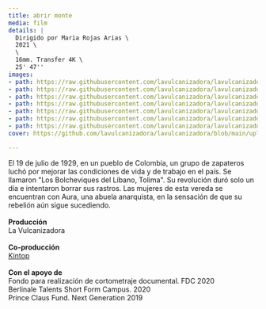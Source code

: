 ```yaml
---
title: abrir monte
media: film
details: |
  Dirigido por Maria Rojas Arias \
  2021 \
  \
  16mm. Transfer 4K \
  25' 47''
images:
- path: https://raw.githubusercontent.com/lavulcanizadora/lavulcanizadora/main/uploads/abrir-monte/abrir-monte-1.jpg
- path: https://raw.githubusercontent.com/lavulcanizadora/lavulcanizadora/main/uploads/abrir-monte/abrir-monte-2.jpg
- path: https://raw.githubusercontent.com/lavulcanizadora/lavulcanizadora/main/uploads/abrir-monte/abrir-monte-3.jpg
- path: https://raw.githubusercontent.com/lavulcanizadora/lavulcanizadora/main/uploads/abrir-monte/abrir-monte-4.jpg
- path: https://raw.githubusercontent.com/lavulcanizadora/lavulcanizadora/main/uploads/abrir-monte/abrir-monte-5.jpg
- path: https://raw.githubusercontent.com/lavulcanizadora/lavulcanizadora/main/uploads/abrir-monte/abrir-monte-6.jpg
- path: https://raw.githubusercontent.com/lavulcanizadora/lavulcanizadora/main/uploads/abrir-monte/abrir-monte-7.jpg
cover: https://github.com/lavulcanizadora/lavulcanizadora/blob/main/uploads/project-covers/abrir-monte-cover.png

---
```

El 19 de julio de 1929, en un pueblo de Colombia, un grupo de zapateros luchó por mejorar las condiciones de vida y de trabajo en el país. Se llamaron "Los Bolcheviques del Líbano, Tolima". Su revolución duró solo un día e intentaron borrar sus rastros. Las mujeres de esta vereda se encuentran con Aura, una abuela anarquista, en la sensación de que su rebelión aún sigue sucediendo. <br> <br> **Producción**
<br>
La Vulcanizadora
<br>
<br>
**Co-producción**
<br>
[Kintop](www.kintop.pt)
<br>
<br>
**Con el apoyo de**
<br>
Fondo para realización de cortometraje documental. FDC 2020
<br>
Berlinale Talents Short Form Campus. 2020
<br>
Prince Claus Fund. Next Generation 2019